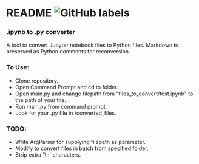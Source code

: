# README  ![GitHub labels](https://img.shields.io/github/labels/Chizaram-Igolo/ipynb_to_py_converter/help%20wanted)
### .ipynb to .py converter

A tool to convert Jupyter notebook files to Python files. Markdown is preserved as Python comments for reconversion.

### To Use:
-  Clone repository.
-  Open Command Prompt and cd to folder.
-  Open main.py and change filepath from "files_to_convert/test.ipynb" to the path of your file.
-  Run main.py from command prompt.
-  Look for your .py file in /converted_files.


### TODO:
-   Write ArgParser for supplying filepath as parameter.
-   Modify to convert files in batch from specified folder.
-   Strip extra '\n' characters.
